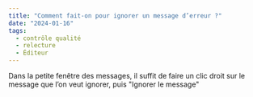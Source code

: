 ```yaml
---
title: "Comment fait-on pour ignorer un message d’erreur ?"
date: "2024-01-16"
tags:
  - contrôle qualité
  - relecture
  - Éditeur
---
```


Dans la petite fenêtre des messages, il suffit de faire un clic droit sur le message que l’on veut ignorer, puis "Ignorer le message"

